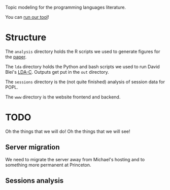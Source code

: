 Topic modeling for the programming languages literature.

You can [run our tool](http://tmpl.weaselhat.com)!

# Structure

The `analysis` directory holds the R scripts we used to generate
figures for the
[paper](http://www.cs.pomona.edu/~michael/papers/snapl2015.pdf).

The `lda` directory holds the Python and bash scripts we used to run
David Blei's [LDA-C](https://github.com/Blei-Lab/lda-c). Outputs get
put in the `out` directory.

The `sessions` directory is the (not quite finished) analysis of
session data for POPL.

The `www` directory is the website frontend and backend.

# TODO

Oh the things that we will do!
Oh the things that we will see!

## Server migration

We need to migrate the server away from Michael's hosting and to
something more permanent at Princeton.

## Sessions analysis
